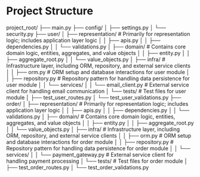 # Project Structure


project_root/
├── main.py
├── config/
│   ├── settings.py
│   └── security.py
├── user/
│   ├── representation/            # Primarily for representation logic; includes application layer logic
│   │   ├── apis.py
│   │   ├── dependencies.py
│   │   └── validations.py
│   ├── domain/                    # Contains core domain logic, entities, aggregates, and value objects
│   │   ├── entity.py
│   │   ├── aggregate_root.py
│   │   └── value_objects.py
│   ├── infra/                     # Infrastructure layer, including ORM, repository, and external service clients
│   │   ├── orm.py                 # ORM setup and database interactions for user module
│   │   ├── repository.py          # Repository pattern for handling data persistence for user module
│   │   └── services/
│   │       └── email_client.py    # External service client for handling email communication
│   └── tests/                     # Test files for user module
│       ├── test_user_routes.py
│       └── test_user_validations.py
├── order/
│   ├── representation/            # Primarily for representation logic; includes application layer logic
│   │   ├── apis.py
│   │   ├── dependencies.py
│   │   └── validations.py
│   ├── domain/                    # Contains core domain logic, entities, aggregates, and value objects
│   │   ├── entity.py
│   │   ├── aggregate_root.py
│   │   └── value_objects.py
│   ├── infra/                     # Infrastructure layer, including ORM, repository, and external service clients
│   │   ├── orm.py                 # ORM setup and database interactions for order module
│   │   ├── repository.py          # Repository pattern for handling data persistence for order module
│   │   └── services/
│   │       └── payment_gateway.py # External service client for handling payment processing
│   └── tests/                     # Test files for order module
│       ├── test_order_routes.py
│       └── test_order_validations.py

